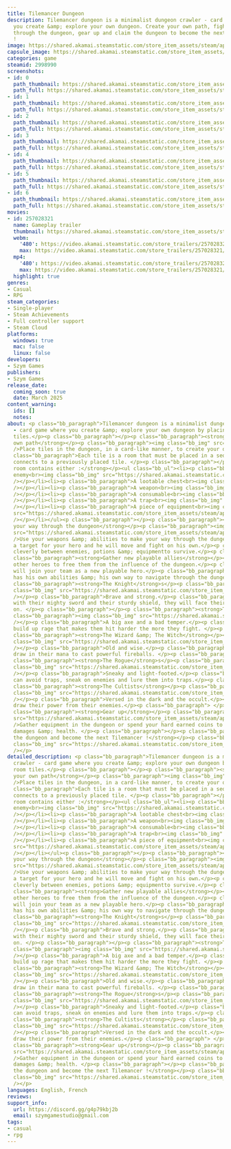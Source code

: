 ```yaml
---
title: Tilemancer Dungeon
description: Tilemancer dungeon is a minimalist dungeon crawler - card game where
  you create &amp; explore your own dungeon. Create your own path, fight your way
  through the dungeon, gear up and claim the dungeon to become the next Tilemancer
  !
image: https://shared.akamai.steamstatic.com/store_item_assets/steam/apps/2998990/header.jpg?t=1732997248
capsule_image: https://shared.akamai.steamstatic.com/store_item_assets/steam/apps/2998990/capsule_231x87.jpg?t=1732997248
categories: game
steamid: 2998990
screenshots:
- id: 0
  path_thumbnail: https://shared.akamai.steamstatic.com/store_item_assets/steam/apps/2998990/ss_38ec084783175fdc8acb9ec3823ae34b95d79f00.600x338.jpg?t=1732997248
  path_full: https://shared.akamai.steamstatic.com/store_item_assets/steam/apps/2998990/ss_38ec084783175fdc8acb9ec3823ae34b95d79f00.1920x1080.jpg?t=1732997248
- id: 1
  path_thumbnail: https://shared.akamai.steamstatic.com/store_item_assets/steam/apps/2998990/ss_ef3f221c89b23796acc1af7563cc3b422a4f3c59.600x338.jpg?t=1732997248
  path_full: https://shared.akamai.steamstatic.com/store_item_assets/steam/apps/2998990/ss_ef3f221c89b23796acc1af7563cc3b422a4f3c59.1920x1080.jpg?t=1732997248
- id: 2
  path_thumbnail: https://shared.akamai.steamstatic.com/store_item_assets/steam/apps/2998990/ss_c8cec0ebe32e01ae9545db2ea14d864e335d4b67.600x338.jpg?t=1732997248
  path_full: https://shared.akamai.steamstatic.com/store_item_assets/steam/apps/2998990/ss_c8cec0ebe32e01ae9545db2ea14d864e335d4b67.1920x1080.jpg?t=1732997248
- id: 3
  path_thumbnail: https://shared.akamai.steamstatic.com/store_item_assets/steam/apps/2998990/ss_3535c958149dc425b705d2aef49c0b734ec59117.600x338.jpg?t=1732997248
  path_full: https://shared.akamai.steamstatic.com/store_item_assets/steam/apps/2998990/ss_3535c958149dc425b705d2aef49c0b734ec59117.1920x1080.jpg?t=1732997248
- id: 4
  path_thumbnail: https://shared.akamai.steamstatic.com/store_item_assets/steam/apps/2998990/ss_259244b174bc03211247c333e63dd2f325d56433.600x338.jpg?t=1732997248
  path_full: https://shared.akamai.steamstatic.com/store_item_assets/steam/apps/2998990/ss_259244b174bc03211247c333e63dd2f325d56433.1920x1080.jpg?t=1732997248
- id: 5
  path_thumbnail: https://shared.akamai.steamstatic.com/store_item_assets/steam/apps/2998990/ss_b5ef58c95b35f48d92e8d1493947bc0687c4dba8.600x338.jpg?t=1732997248
  path_full: https://shared.akamai.steamstatic.com/store_item_assets/steam/apps/2998990/ss_b5ef58c95b35f48d92e8d1493947bc0687c4dba8.1920x1080.jpg?t=1732997248
- id: 6
  path_thumbnail: https://shared.akamai.steamstatic.com/store_item_assets/steam/apps/2998990/ss_f53f0240f2fc667d8617b8f3886f944541c86320.600x338.jpg?t=1732997248
  path_full: https://shared.akamai.steamstatic.com/store_item_assets/steam/apps/2998990/ss_f53f0240f2fc667d8617b8f3886f944541c86320.1920x1080.jpg?t=1732997248
movies:
- id: 257028321
  name: Gameplay trailer
  thumbnail: https://shared.akamai.steamstatic.com/store_item_assets/steam/apps/257028321/1ad77fed62798d71795de71e8d7156e9d93d773f/movie_600x337.jpg?t=1732188916
  webm:
    '480': https://video.akamai.steamstatic.com/store_trailers/257028321/movie480_vp9.webm?t=1732188916
    max: https://video.akamai.steamstatic.com/store_trailers/257028321/movie_max_vp9.webm?t=1732188916
  mp4:
    '480': https://video.akamai.steamstatic.com/store_trailers/257028321/movie480.mp4?t=1732188916
    max: https://video.akamai.steamstatic.com/store_trailers/257028321/movie_max.mp4?t=1732188916
  highlight: true
genres:
- Casual
- RPG
steam_categories:
- Single-player
- Steam Achievements
- Full controller support
- Steam Cloud
platforms:
  windows: true
  mac: false
  linux: false
developers:
- Szym Games
publishers:
- Szym Games
release_date:
  coming_soon: true
  date: March 2025
content_warning:
  ids: []
  notes:
about: <p class="bb_paragraph">Tilemancer dungeon is a minimalist dungeon crawler
  - card game where you create &amp; explore your own dungeon by placing down room
  tiles.</p><p class="bb_paragraph"></p><p class="bb_paragraph"><strong>Create your
  own path</strong></p><p class="bb_paragraph"><img class="bb_img" src="https://shared.akamai.steamstatic.com/store_item_assets/steam/apps/2998990/extras/MakeYourOwnWay.gif?t=1732997248"
  />Place tiles in the dungeon, in a card-like manner, to create your own path.</p><p
  class="bb_paragraph">Each tile is a room that must be placed in a sequence so it
  connects to a previously placed tile. </p><p class="bb_paragraph"></p><p class="bb_paragraph"><strong>Each
  room contains either :</strong></p><ul class="bb_ul"><li><p class="bb_paragraph">An
  enemy<br><img class="bb_img" src="https://shared.akamai.steamstatic.com/store_item_assets/steam/apps/2998990/extras/Monsters.png?t=1732997248"
  /></p></li><li><p class="bb_paragraph">A lootable chest<br><img class="bb_img" src="https://shared.akamai.steamstatic.com/store_item_assets/steam/apps/2998990/extras/Chest.png?t=1732997248"
  /></p></li><li><p class="bb_paragraph">A weapon<br><img class="bb_img" src="https://shared.akamai.steamstatic.com/store_item_assets/steam/apps/2998990/extras/Weapons.png?t=1732997248"
  /></p></li><li><p class="bb_paragraph">A consumable<br><img class="bb_img" src="https://shared.akamai.steamstatic.com/store_item_assets/steam/apps/2998990/extras/Consummables.png?t=1732997248"
  /></p></li><li><p class="bb_paragraph">A trap<br><img class="bb_img" src="https://shared.akamai.steamstatic.com/store_item_assets/steam/apps/2998990/extras/Traps.png?t=1732997248"
  /></p></li><li><p class="bb_paragraph">A piece of equipment<br><img class="bb_img"
  src="https://shared.akamai.steamstatic.com/store_item_assets/steam/apps/2998990/extras/Equipements.png?t=1732997248"
  /></p></li></ul><p class="bb_paragraph"></p><p class="bb_paragraph"><strong>Fight
  your way through the dungeon</strong></p><p class="bb_paragraph"><img class="bb_img"
  src="https://shared.akamai.steamstatic.com/store_item_assets/steam/apps/2998990/extras/Gameplay.gif?t=1732997248"
  />Use your weapons &amp; abilities to make your way through the dungeon.</p><p class="bb_paragraph">Set
  a target for your hero and he will move and fight on his own.</p><p class="bb_paragraph">Alternate
  cleverly between enemies, potions &amp; equipmentto survive.</p><p class="bb_paragraph"></p><p
  class="bb_paragraph"><strong>Gather new playable allies</strong></p><p class="bb_paragraph">Beat
  other heroes to free them from the influence of the dungeon.</p><p class="bb_paragraph">They
  will join your team as a new playable hero.</p><p class="bb_paragraph">Each hero
  has his own abilities &amp; his own way to navigate through the dungeon.</p><p class="bb_paragraph"></p><p
  class="bb_paragraph"><strong>The Knight</strong>s</p><p class="bb_paragraph"><img
  class="bb_img" src="https://shared.akamai.steamstatic.com/store_item_assets/steam/apps/2998990/extras/Knight.gif?t=1732997248"
  /></p><p class="bb_paragraph">Brave and strong.</p><p class="bb_paragraph">Armed
  with their mighty sword and their sturdy shield, they will face their enemies head
  on. </p><p class="bb_paragraph"></p><p class="bb_paragraph"><strong>The Berserker</strong>s</p><p
  class="bb_paragraph"><img class="bb_img" src="https://shared.akamai.steamstatic.com/store_item_assets/steam/apps/2998990/extras/Berzerker.gif?t=1732997248"
  /></p><p class="bb_paragraph">A big axe and a bad temper.</p><p class="bb_paragraph">They
  build up rage that makes them hit harder the more they fight. </p><p class="bb_paragraph"></p><p
  class="bb_paragraph"><strong>The Wizard &amp; The Witch</strong></p><p class="bb_paragraph"><img
  class="bb_img" src="https://shared.akamai.steamstatic.com/store_item_assets/steam/apps/2998990/extras/Wizzard.gif?t=1732997248"
  /></p><p class="bb_paragraph">Old and wise.</p><p class="bb_paragraph">They can
  draw in their mana to cast powerful fireballs. </p><p class="bb_paragraph"></p><p
  class="bb_paragraph"><strong>The Rogue</strong>s</p><p class="bb_paragraph"><img
  class="bb_img" src="https://shared.akamai.steamstatic.com/store_item_assets/steam/apps/2998990/extras/Rogue.gif?t=1732997248"
  /></p><p class="bb_paragraph">Sneaky and light-footed.</p><p class="bb_paragraph">They
  can avoid traps, sneak on enemies and lure them into traps.</p><p class="bb_paragraph"></p><p
  class="bb_paragraph"><strong>The Cultists</strong></p><p class="bb_paragraph"><img
  class="bb_img" src="https://shared.akamai.steamstatic.com/store_item_assets/steam/apps/2998990/extras/Cultist.gif?t=1732997248"
  /></p><p class="bb_paragraph">Versed in the dark and the occult.</p><p class="bb_paragraph">They
  draw their power from their enemies.</p><p class="bb_paragraph"> </p><p class="bb_paragraph"></p><p
  class="bb_paragraph"><strong>Gear up</strong></p><p class="bb_paragraph"><img class="bb_img"
  src="https://shared.akamai.steamstatic.com/store_item_assets/steam/apps/2998990/extras/GearUp.gif?t=1732997248"
  />Gather equipment in the dungeon or spend your hard earned coins to upgrade your
  damages &amp; health. </p><p class="bb_paragraph"></p><p class="bb_paragraph"><strong>Claim
  the dungeon and become the next Tilemancer !</strong></p><p class="bb_paragraph"><img
  class="bb_img" src="https://shared.akamai.steamstatic.com/store_item_assets/steam/apps/2998990/extras/Landing.gif?t=1732997248"
  /></p>
detailed_description: <p class="bb_paragraph">Tilemancer dungeon is a minimalist dungeon
  crawler - card game where you create &amp; explore your own dungeon by placing down
  room tiles.</p><p class="bb_paragraph"></p><p class="bb_paragraph"><strong>Create
  your own path</strong></p><p class="bb_paragraph"><img class="bb_img" src="https://shared.akamai.steamstatic.com/store_item_assets/steam/apps/2998990/extras/MakeYourOwnWay.gif?t=1732997248"
  />Place tiles in the dungeon, in a card-like manner, to create your own path.</p><p
  class="bb_paragraph">Each tile is a room that must be placed in a sequence so it
  connects to a previously placed tile. </p><p class="bb_paragraph"></p><p class="bb_paragraph"><strong>Each
  room contains either :</strong></p><ul class="bb_ul"><li><p class="bb_paragraph">An
  enemy<br><img class="bb_img" src="https://shared.akamai.steamstatic.com/store_item_assets/steam/apps/2998990/extras/Monsters.png?t=1732997248"
  /></p></li><li><p class="bb_paragraph">A lootable chest<br><img class="bb_img" src="https://shared.akamai.steamstatic.com/store_item_assets/steam/apps/2998990/extras/Chest.png?t=1732997248"
  /></p></li><li><p class="bb_paragraph">A weapon<br><img class="bb_img" src="https://shared.akamai.steamstatic.com/store_item_assets/steam/apps/2998990/extras/Weapons.png?t=1732997248"
  /></p></li><li><p class="bb_paragraph">A consumable<br><img class="bb_img" src="https://shared.akamai.steamstatic.com/store_item_assets/steam/apps/2998990/extras/Consummables.png?t=1732997248"
  /></p></li><li><p class="bb_paragraph">A trap<br><img class="bb_img" src="https://shared.akamai.steamstatic.com/store_item_assets/steam/apps/2998990/extras/Traps.png?t=1732997248"
  /></p></li><li><p class="bb_paragraph">A piece of equipment<br><img class="bb_img"
  src="https://shared.akamai.steamstatic.com/store_item_assets/steam/apps/2998990/extras/Equipements.png?t=1732997248"
  /></p></li></ul><p class="bb_paragraph"></p><p class="bb_paragraph"><strong>Fight
  your way through the dungeon</strong></p><p class="bb_paragraph"><img class="bb_img"
  src="https://shared.akamai.steamstatic.com/store_item_assets/steam/apps/2998990/extras/Gameplay.gif?t=1732997248"
  />Use your weapons &amp; abilities to make your way through the dungeon.</p><p class="bb_paragraph">Set
  a target for your hero and he will move and fight on his own.</p><p class="bb_paragraph">Alternate
  cleverly between enemies, potions &amp; equipmentto survive.</p><p class="bb_paragraph"></p><p
  class="bb_paragraph"><strong>Gather new playable allies</strong></p><p class="bb_paragraph">Beat
  other heroes to free them from the influence of the dungeon.</p><p class="bb_paragraph">They
  will join your team as a new playable hero.</p><p class="bb_paragraph">Each hero
  has his own abilities &amp; his own way to navigate through the dungeon.</p><p class="bb_paragraph"></p><p
  class="bb_paragraph"><strong>The Knight</strong>s</p><p class="bb_paragraph"><img
  class="bb_img" src="https://shared.akamai.steamstatic.com/store_item_assets/steam/apps/2998990/extras/Knight.gif?t=1732997248"
  /></p><p class="bb_paragraph">Brave and strong.</p><p class="bb_paragraph">Armed
  with their mighty sword and their sturdy shield, they will face their enemies head
  on. </p><p class="bb_paragraph"></p><p class="bb_paragraph"><strong>The Berserker</strong>s</p><p
  class="bb_paragraph"><img class="bb_img" src="https://shared.akamai.steamstatic.com/store_item_assets/steam/apps/2998990/extras/Berzerker.gif?t=1732997248"
  /></p><p class="bb_paragraph">A big axe and a bad temper.</p><p class="bb_paragraph">They
  build up rage that makes them hit harder the more they fight. </p><p class="bb_paragraph"></p><p
  class="bb_paragraph"><strong>The Wizard &amp; The Witch</strong></p><p class="bb_paragraph"><img
  class="bb_img" src="https://shared.akamai.steamstatic.com/store_item_assets/steam/apps/2998990/extras/Wizzard.gif?t=1732997248"
  /></p><p class="bb_paragraph">Old and wise.</p><p class="bb_paragraph">They can
  draw in their mana to cast powerful fireballs. </p><p class="bb_paragraph"></p><p
  class="bb_paragraph"><strong>The Rogue</strong>s</p><p class="bb_paragraph"><img
  class="bb_img" src="https://shared.akamai.steamstatic.com/store_item_assets/steam/apps/2998990/extras/Rogue.gif?t=1732997248"
  /></p><p class="bb_paragraph">Sneaky and light-footed.</p><p class="bb_paragraph">They
  can avoid traps, sneak on enemies and lure them into traps.</p><p class="bb_paragraph"></p><p
  class="bb_paragraph"><strong>The Cultists</strong></p><p class="bb_paragraph"><img
  class="bb_img" src="https://shared.akamai.steamstatic.com/store_item_assets/steam/apps/2998990/extras/Cultist.gif?t=1732997248"
  /></p><p class="bb_paragraph">Versed in the dark and the occult.</p><p class="bb_paragraph">They
  draw their power from their enemies.</p><p class="bb_paragraph"> </p><p class="bb_paragraph"></p><p
  class="bb_paragraph"><strong>Gear up</strong></p><p class="bb_paragraph"><img class="bb_img"
  src="https://shared.akamai.steamstatic.com/store_item_assets/steam/apps/2998990/extras/GearUp.gif?t=1732997248"
  />Gather equipment in the dungeon or spend your hard earned coins to upgrade your
  damages &amp; health. </p><p class="bb_paragraph"></p><p class="bb_paragraph"><strong>Claim
  the dungeon and become the next Tilemancer !</strong></p><p class="bb_paragraph"><img
  class="bb_img" src="https://shared.akamai.steamstatic.com/store_item_assets/steam/apps/2998990/extras/Landing.gif?t=1732997248"
  /></p>
languages: English, French
reviews:
support_info:
  url: https://discord.gg/g4p79kbj2b
  email: szymgamestudio@gmail.com
tags:
- casual
- rpg
---
```


